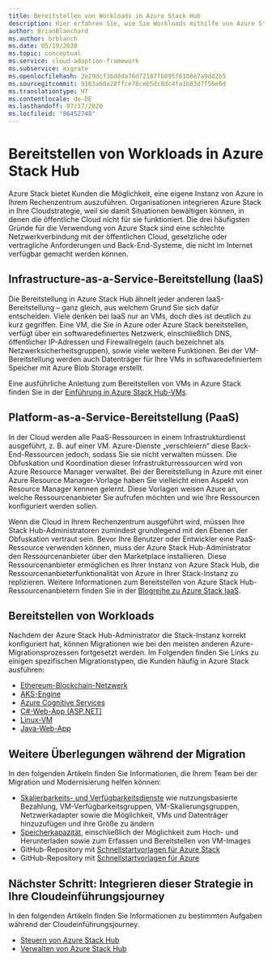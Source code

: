 ```yaml
---
title: Bereitstellen von Workloads in Azure Stack Hub
description: Hier erfahren Sie, wie Sie Workloads mithilfe von Azure Stack Hub in Ihrem Rechenzentrum bereitstellen.
author: BrianBlanchard
ms.author: brblanch
ms.date: 05/19/2020
ms.topic: conceptual
ms.service: cloud-adoption-framework
ms.subservice: migrate
ms.openlocfilehash: 2e29dcf36d0da76d72187fb895f6108e7a9dd2b5
ms.sourcegitcommit: 9163a60a28ffce78ceb5dc8dc4fa1b83d7f56e6d
ms.translationtype: HT
ms.contentlocale: de-DE
ms.lasthandoff: 07/17/2020
ms.locfileid: "86452748"
---
```

# <a name="deploy-workloads-to-azure-stack-hub"></a>Bereitstellen von Workloads in Azure Stack Hub

Azure Stack bietet Kunden die Möglichkeit, eine eigene Instanz von Azure in Ihrem Rechenzentrum auszuführen. Organisationen integrieren Azure Stack in Ihre Cloudstrategie, weil sie damit Situationen bewältigen können, in denen die öffentliche Cloud nicht für sie funktioniert. Die drei häufigsten Gründe für die Verwendung von Azure Stack sind eine schlechte Netzwerkverbindung mit der öffentlichen Cloud, gesetzliche oder vertragliche Anforderungen und Back-End-Systeme, die nicht im Internet verfügbar gemacht werden können.

## <a name="infrastructure-as-a-service-iaas-deployment"></a>Infrastructure-as-a-Service-Bereitstellung (IaaS)

Die Bereitstellung in Azure Stack Hub ähnelt jeder anderen IaaS-Bereitstellung – ganz gleich, aus welchem Grund Sie sich dafür entscheiden. Viele denken bei IaaS nur an VMs, doch dies ist deutlich zu kurz gegriffen. Eine VM, die Sie in Azure oder Azure Stack bereitstellen, verfügt über ein softwaredefiniertes Netzwerk, einschließlich DNS, öffentlicher IP-Adressen und Firewallregeln (auch bezeichnet als Netzwerksicherheitsgruppen), sowie viele weitere Funktionen. Bei der VM-Bereitstellung werden auch Datenträger für Ihre VMs in softwaredefiniertem Speicher mit Azure Blob Storage erstellt.

Eine ausführliche Anleitung zum Bereitstellen von VMs in Azure Stack finden Sie in der [Einführung in Azure Stack Hub-VMs](https://docs.microsoft.com/azure-stack/user/azure-stack-compute-overview?view=azs-2002).

## <a name="platform-as-a-service-paas-deployment"></a>Platform-as-a-Service-Bereitstellung (PaaS)

In der Cloud werden alle PaaS-Ressourcen in einem Infrastrukturdienst ausgeführt, z. B. auf einer VM. Azure-Dienste „verschleiern“ diese Back-End-Ressourcen jedoch, sodass Sie sie nicht verwalten müssen. Die Obfuskation und Koordination dieser Infrastrukturressourcen wird von Azure Resource Manager verwaltet. Bei der Bereitstellung in Azure mit einer Azure Resource Manager-Vorlage haben Sie vielleicht einen Aspekt von Resource Manager kennen gelernt. Diese Vorlagen weisen Azure an, welche Ressourcenanbieter Sie aufrufen möchten und wie Ihre Ressourcen konfiguriert werden sollen.

Wenn die Cloud in Ihrem Rechenzentrum ausgeführt wird, müssen Ihre Stack Hub-Administratoren zumindest grundlegend mit den Ebenen der Obfuskation vertraut sein. Bevor Ihre Benutzer oder Entwickler eine PaaS-Ressource verwenden können, muss der Azure Stack Hub-Administrator den Ressourcenanbieter über den Marketplace installieren. Diese Ressourcenanbieter ermöglichen es Ihrer Instanz von Azure Stack Hub, die Ressourcenanbieterfunktionalität von Azure in Ihrer Stack-Instanz zu replizieren. Weitere Informationen zum Bereitstellen von Azure Stack Hub-Ressourcenanbietern finden Sie in der [Blogreihe zu Azure Stack IaaS](https://azure.microsoft.com/blog/azure-stack-iaas-part-one/).

## <a name="deploy-workloads"></a>Bereitstellen von Workloads

Nachdem der Azure Stack Hub-Administrator die Stack-Instanz korrekt konfiguriert hat, können Migrationen wie bei den meisten anderen Azure-Migrationsprozessen fortgesetzt werden. Im Folgenden finden Sie Links zu einigen spezifischen Migrationstypen, die Kunden häufig in Azure Stack ausführen:

- [Ethereum-Blockchain-Netzwerk](https://docs.microsoft.com/azure-stack/user/azure-stack-ethereum?view=azs-2002)
- [AKS-Engine](https://docs.microsoft.com/azure-stack/user/azure-stack-kubernetes-aks-engine-overview?view=azs-2002)
- [Azure Cognitive Services](https://docs.microsoft.com/azure-stack/user/azure-stack-solution-template-cognitive-services?view=azs-2002)
- [C#-Web-App (ASP.NET)](https://docs.microsoft.com/azure-stack/user/azure-stack-dev-start-howto-vm-dotnet?view=azs-2002)
- [Linux-VM](https://docs.microsoft.com/azure-stack/user/azure-stack-dev-start-howto-deploy-linux?view=azs-2002)
- [Java-Web-App](https://docs.microsoft.com/azure-stack/user/azure-stack-dev-start-howto-vm-java?view=azs-2002)

## <a name="additional-considerations-during-migration"></a>Weitere Überlegungen während der Migration

In den folgenden Artikeln finden Sie Informationen, die Ihrem Team bei der Migration und Modernisierung helfen können:

- [Skalierbarkeits- und Verfügbarkeitsdienste](https://azure.microsoft.com/blog/azure-stack-iaas-part-six/) wie nutzungsbasierte Bezahlung, VM-Verfügbarkeitsgruppen, VM-Skalierungsgruppen, Netzwerkadapter sowie die Möglichkeit, VMs und Datenträger hinzuzufügen und ihre Größe zu ändern
- [Speicherkapazität](https://azure.microsoft.com/blog/azure-stack-iaas-part-3/), einschließlich der Möglichkeit zum Hoch- und Herunterladen sowie zum Erfassen und Bereitstellen von VM-Images
- GitHub-Repository mit [Schnellstartvorlagen für Azure Stack](https://github.com/Azure/AzureStack-QuickStart-Templates)
- GitHub-Repository mit [Schnellstartvorlagen für Azure](https://github.com/Azure/Azure-QuickStart-Templates)

## <a name="next-step-integrate-this-strategy-into-your-cloud-adoption-journey"></a>Nächster Schritt: Integrieren dieser Strategie in Ihre Cloudeinführungsjourney

In den folgenden Artikeln finden Sie Informationen zu bestimmten Aufgaben während der Cloudeinführungsjourney.

- [Steuern von Azure Stack Hub](./govern.md)
- [Verwalten von Azure Stack Hub](./manage.md)
